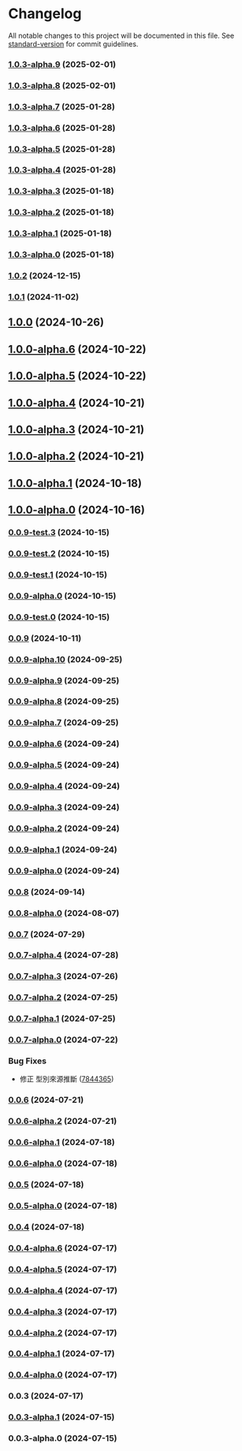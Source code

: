 # Changelog

All notable changes to this project will be documented in this file. See [standard-version](https://github.com/conventional-changelog/standard-version) for commit guidelines.

### [1.0.3-alpha.9](https://github.com/acrool/acrool-react-modal/compare/v1.0.3-alpha.8...v1.0.3-alpha.9) (2025-02-01)

### [1.0.3-alpha.8](https://github.com/acrool/acrool-react-modal/compare/v1.0.3-alpha.7...v1.0.3-alpha.8) (2025-02-01)

### [1.0.3-alpha.7](https://github.com/acrool/acrool-react-modal/compare/v1.0.3-alpha.6...v1.0.3-alpha.7) (2025-01-28)

### [1.0.3-alpha.6](https://github.com/acrool/acrool-react-modal/compare/v1.0.3-alpha.5...v1.0.3-alpha.6) (2025-01-28)

### [1.0.3-alpha.5](https://github.com/acrool/acrool-react-modal/compare/v1.0.3-alpha.4...v1.0.3-alpha.5) (2025-01-28)

### [1.0.3-alpha.4](https://github.com/acrool/acrool-react-modal/compare/v1.0.3-alpha.3...v1.0.3-alpha.4) (2025-01-28)

### [1.0.3-alpha.3](https://github.com/acrool/acrool-react-modal/compare/v1.0.3-alpha.2...v1.0.3-alpha.3) (2025-01-18)

### [1.0.3-alpha.2](https://github.com/acrool/acrool-react-modal/compare/v1.0.3-alpha.1...v1.0.3-alpha.2) (2025-01-18)

### [1.0.3-alpha.1](https://github.com/acrool/acrool-react-modal/compare/v1.0.3-alpha.0...v1.0.3-alpha.1) (2025-01-18)

### [1.0.3-alpha.0](https://github.com/acrool/acrool-react-modal/compare/v1.0.2...v1.0.3-alpha.0) (2025-01-18)

### [1.0.2](https://github.com/acrool/acrool-react-modal/compare/v1.0.1...v1.0.2) (2024-12-15)

### [1.0.1](https://github.com/acrool/acrool-react-modal/compare/v1.0.0...v1.0.1) (2024-11-02)

## [1.0.0](https://github.com/acrool/acrool-react-modal/compare/v1.0.0-alpha.6...v1.0.0) (2024-10-26)

## [1.0.0-alpha.6](https://github.com/acrool/acrool-react-modal/compare/v1.0.0-alpha.5...v1.0.0-alpha.6) (2024-10-22)

## [1.0.0-alpha.5](https://github.com/acrool/acrool-react-modal/compare/v1.0.0-alpha.4...v1.0.0-alpha.5) (2024-10-22)

## [1.0.0-alpha.4](https://github.com/acrool/acrool-react-modal/compare/v1.0.0-alpha.3...v1.0.0-alpha.4) (2024-10-21)

## [1.0.0-alpha.3](https://github.com/acrool/acrool-react-modal/compare/v1.0.0-alpha.2...v1.0.0-alpha.3) (2024-10-21)

## [1.0.0-alpha.2](https://github.com/acrool/acrool-react-modal/compare/v1.0.0-alpha.1...v1.0.0-alpha.2) (2024-10-21)

## [1.0.0-alpha.1](https://github.com/acrool/acrool-react-modal/compare/v1.0.0-alpha.0...v1.0.0-alpha.1) (2024-10-18)

## [1.0.0-alpha.0](https://github.com/acrool/acrool-react-modal/compare/v0.0.9...v1.0.0-alpha.0) (2024-10-16)

### [0.0.9-test.3](https://github.com/acrool/acrool-react-modal/compare/v0.0.9-test.2...v0.0.9-test.3) (2024-10-15)

### [0.0.9-test.2](https://github.com/acrool/acrool-react-modal/compare/v0.0.9-test.1...v0.0.9-test.2) (2024-10-15)

### [0.0.9-test.1](https://github.com/acrool/acrool-react-modal/compare/v0.0.9-test.0...v0.0.9-test.1) (2024-10-15)

### [0.0.9-alpha.0](https://github.com/acrool/acrool-react-modal/compare/v0.0.9-test.0...v0.0.9-alpha.0) (2024-10-15)

### [0.0.9-test.0](https://github.com/acrool/acrool-react-modal/compare/v0.0.9...v0.0.9-test.0) (2024-10-15)

### [0.0.9](https://github.com/acrool/acrool-react-modal/compare/v0.0.9-alpha.10...v0.0.9) (2024-10-11)

### [0.0.9-alpha.10](https://github.com/acrool/acrool-react-modal/compare/v0.0.9-alpha.9...v0.0.9-alpha.10) (2024-09-25)

### [0.0.9-alpha.9](https://github.com/acrool/acrool-react-modal/compare/v0.0.9-alpha.8...v0.0.9-alpha.9) (2024-09-25)

### [0.0.9-alpha.8](https://github.com/acrool/acrool-react-modal/compare/v0.0.9-alpha.7...v0.0.9-alpha.8) (2024-09-25)

### [0.0.9-alpha.7](https://github.com/acrool/acrool-react-modal/compare/v0.0.9-alpha.6...v0.0.9-alpha.7) (2024-09-25)

### [0.0.9-alpha.6](https://github.com/acrool/acrool-react-modal/compare/v0.0.9-alpha.5...v0.0.9-alpha.6) (2024-09-24)

### [0.0.9-alpha.5](https://github.com/acrool/acrool-react-modal/compare/v0.0.9-alpha.4...v0.0.9-alpha.5) (2024-09-24)

### [0.0.9-alpha.4](https://github.com/acrool/acrool-react-modal/compare/v0.0.9-alpha.3...v0.0.9-alpha.4) (2024-09-24)

### [0.0.9-alpha.3](https://github.com/acrool/acrool-react-modal/compare/v0.0.9-alpha.2...v0.0.9-alpha.3) (2024-09-24)

### [0.0.9-alpha.2](https://github.com/acrool/acrool-react-modal/compare/v0.0.9-alpha.1...v0.0.9-alpha.2) (2024-09-24)

### [0.0.9-alpha.1](https://github.com/acrool/acrool-react-modal/compare/v0.0.9-alpha.0...v0.0.9-alpha.1) (2024-09-24)

### [0.0.9-alpha.0](https://github.com/acrool/acrool-react-modal/compare/v0.0.8...v0.0.9-alpha.0) (2024-09-24)

### [0.0.8](https://github.com/acrool/acrool-react-modal/compare/v0.0.8-alpha.0...v0.0.8) (2024-09-14)

### [0.0.8-alpha.0](https://github.com/acrool/acrool-react-modal/compare/v0.0.7...v0.0.8-alpha.0) (2024-08-07)

### [0.0.7](https://github.com/acrool/acrool-react-modal/compare/v0.0.7-alpha.4...v0.0.7) (2024-07-29)

### [0.0.7-alpha.4](https://github.com/acrool/acrool-react-modal/compare/v0.0.7-alpha.3...v0.0.7-alpha.4) (2024-07-28)

### [0.0.7-alpha.3](https://github.com/acrool/acrool-react-modal/compare/v0.0.7-alpha.2...v0.0.7-alpha.3) (2024-07-26)

### [0.0.7-alpha.2](https://github.com/acrool/acrool-react-modal/compare/v0.0.7-alpha.1...v0.0.7-alpha.2) (2024-07-25)

### [0.0.7-alpha.1](https://github.com/acrool/acrool-react-modal/compare/v0.0.7-alpha.0...v0.0.7-alpha.1) (2024-07-25)

### [0.0.7-alpha.0](https://github.com/acrool/acrool-react-modal/compare/v0.0.6...v0.0.7-alpha.0) (2024-07-22)


### Bug Fixes

* 修正 型別來源推斷 ([7844365](https://github.com/acrool/acrool-react-modal/commit/78443651a323e6c526dbe7a4cea6d67f04df748f))

### [0.0.6](https://github.com/acrool/acrool-react-modal/compare/v0.0.6-alpha.2...v0.0.6) (2024-07-21)

### [0.0.6-alpha.2](https://github.com/acrool/acrool-react-modal/compare/v0.0.6-alpha.1...v0.0.6-alpha.2) (2024-07-21)

### [0.0.6-alpha.1](https://github.com/acrool/acrool-react-modal/compare/v0.0.6-alpha.0...v0.0.6-alpha.1) (2024-07-18)

### [0.0.6-alpha.0](https://github.com/acrool/acrool-react-modal/compare/v0.0.5...v0.0.6-alpha.0) (2024-07-18)

### [0.0.5](https://github.com/acrool/acrool-react-modal/compare/v0.0.5-alpha.0...v0.0.5) (2024-07-18)

### [0.0.5-alpha.0](https://github.com/acrool/acrool-react-modal/compare/v0.0.4...v0.0.5-alpha.0) (2024-07-18)

### [0.0.4](https://github.com/acrool/acrool-react-modal/compare/v0.0.4-alpha.3...v0.0.4) (2024-07-18)

### [0.0.4-alpha.6](https://github.com/acrool/acrool-react-modal/compare/v0.0.4-alpha.5...v0.0.4-alpha.6) (2024-07-17)

### [0.0.4-alpha.5](https://github.com/acrool/acrool-react-modal/compare/v0.0.4-alpha.4...v0.0.4-alpha.5) (2024-07-17)

### [0.0.4-alpha.4](https://github.com/acrool/acrool-react-modal/compare/v0.0.4-alpha.3...v0.0.4-alpha.4) (2024-07-17)

### [0.0.4-alpha.3](https://github.com/acrool/acrool-react-modal/compare/v0.0.4-alpha.2...v0.0.4-alpha.3) (2024-07-17)

### [0.0.4-alpha.2](https://github.com/acrool/acrool-react-modal/compare/v0.0.4-alpha.1...v0.0.4-alpha.2) (2024-07-17)

### [0.0.4-alpha.1](https://github.com/acrool/acrool-react-modal/compare/v0.0.4-alpha.0...v0.0.4-alpha.1) (2024-07-17)

### [0.0.4-alpha.0](https://github.com/acrool/acrool-react-modal/compare/v0.0.3...v0.0.4-alpha.0) (2024-07-17)

### 0.0.3 (2024-07-17)

### [0.0.3-alpha.1](https://github.com/acrool/acrool-react-modal/compare/v0.0.3-alpha.0...v0.0.3-alpha.1) (2024-07-15)

### 0.0.3-alpha.0 (2024-07-15)
